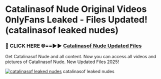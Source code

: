 # Catalinasof Nude Original Videos 0nlyFans Leaked - Files Updated! (catalinasof leaked nudes)

<h3>🔴 CLICK HERE 🌐==►► <a href="https://tinyurl.com/2p9ay9w9" rel="nofollow">Catalinasof Nude Updated Files</a></h3>

Get Catalinasof Nude and all content. Now you can access all videos and pictures of Catalinasof Nude. New Updated Files 2025!

[![catalinasof leaked nudes](https://i.imgur.com/KQgVmj3.gif)](https://tinyurl.com/2p9ay9w9)
catalinasof leaked nudes